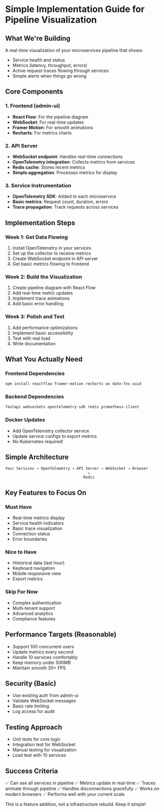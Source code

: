 # Simple Implementation Guide for Pipeline Visualization

## What We're Building
A real-time visualization of your microservices pipeline that shows:
- Service health and status
- Metrics (latency, throughput, errors)
- Active request traces flowing through services
- Simple alerts when things go wrong

## Core Components

### 1. Frontend (admin-ui)
- **React Flow**: For the pipeline diagram
- **WebSocket**: For real-time updates
- **Framer Motion**: For smooth animations
- **Recharts**: For metrics charts

### 2. API Server 
- **WebSocket endpoint**: Handles real-time connections
- **OpenTelemetry integration**: Collects metrics from services
- **Redis cache**: Stores recent metrics
- **Simple aggregation**: Processes metrics for display

### 3. Service Instrumentation
- **OpenTelemetry SDK**: Added to each microservice
- **Basic metrics**: Request count, duration, errors
- **Trace propagation**: Track requests across services

## Implementation Steps

### Week 1: Get Data Flowing
1. Install OpenTelemetry in your services
2. Set up the collector to receive metrics
3. Create WebSocket endpoint in API server
4. Get basic metrics flowing to frontend

### Week 2: Build the Visualization
1. Create pipeline diagram with React Flow
2. Add real-time metric updates
3. Implement trace animations
4. Add basic error handling

### Week 3: Polish and Test
1. Add performance optimizations
2. Implement basic accessibility
3. Test with real load
4. Write documentation

## What You Actually Need

### Frontend Dependencies
```bash
npm install reactflow framer-motion recharts ws date-fns uuid
```

### Backend Dependencies
```python
fastapi websockets opentelemetry-sdk redis prometheus-client
```

### Docker Updates
- Add OpenTelemetry collector service
- Update service configs to export metrics
- No Kubernetes required!

## Simple Architecture
```
Your Services → OpenTelemetry → API Server → WebSocket → Browser
                                     ↓
                                   Redis
```

## Key Features to Focus On

### Must Have
- Real-time metrics display
- Service health indicators
- Basic trace visualization
- Connection status
- Error boundaries

### Nice to Have
- Historical data (last hour)
- Keyboard navigation
- Mobile responsive view
- Export metrics

### Skip For Now
- Complex authentication
- Multi-tenant support
- Advanced analytics
- Compliance features

## Performance Targets (Reasonable)
- Support 100 concurrent users
- Update metrics every second
- Handle 10 services comfortably
- Keep memory under 500MB
- Maintain smooth 30+ FPS

## Security (Basic)
- Use existing auth from admin-ui
- Validate WebSocket messages
- Basic rate limiting
- Log access for audit

## Testing Approach
- Unit tests for core logic
- Integration test for WebSocket
- Manual testing for visualization
- Load test with 10 services

## Success Criteria
✅ Can see all services in pipeline
✅ Metrics update in real-time
✅ Traces animate through pipeline
✅ Handles disconnections gracefully
✅ Works on modern browsers
✅ Performs well with your current scale

This is a feature addition, not a infrastructure rebuild. Keep it simple!